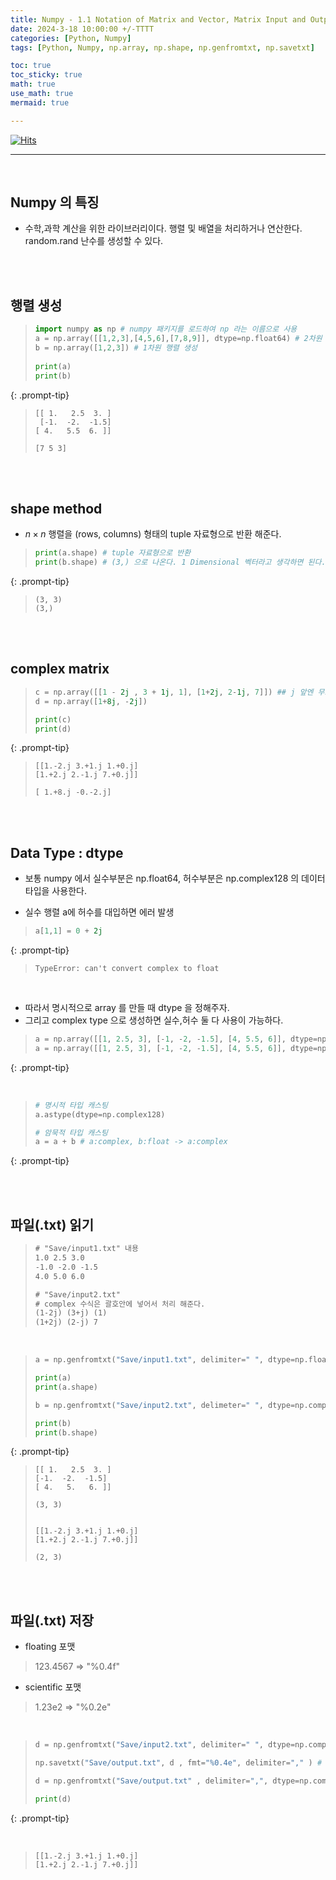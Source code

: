 ```yaml
---
title: Numpy - 1.1 Notation of Matrix and Vector, Matrix Input and Output
date: 2024-3-18 10:00:00 +/-TTTT
categories: [Python, Numpy]
tags: [Python, Numpy, np.array, np.shape, np.genfromtxt, np.savetxt]     # TAG names should always be lowercase

toc: true
toc_sticky: true
math: true
use_math: true
mermaid: true

---
```


[![Hits](https://hits.seeyoufarm.com/api/count/incr/badge.svg?url=https%3A%2F%2Fepheria.github.io&count_bg=%2379C83D&title_bg=%23555555&icon=&icon_color=%23E7E7E7&title=views&edge_flat=false)](https://hits.seeyoufarm.com)

---

<br>

## Numpy 의 특징

- 수학,과학 계산을 위한 라이브러리이다. 행렬 및 배열을 처리하거나 연산한다. random.rand 난수를 생성할 수 있다.

<br>
<br>

## 행렬 생성

> ```python
> import numpy as np # numpy 패키지를 로드하여 np 라는 이름으로 사용      
> a = np.array([[1,2,3],[4,5,6],[7,8,9]], dtype=np.float64) # 2차원 행렬 생성     
> b = np.array([1,2,3]) # 1차원 행렬 생성     
>     
> print(a)
> print(b)
> ```
{: .prompt-tip}

> ``` console
> [[ 1.   2.5  3. ]
>  [-1.  -2.  -1.5]
> [ 4.   5.5  6. ]]
>
> [7 5 3]
> ```

<br>
<br>

## shape method

- $n \times n$ 행렬을 (rows, columns) 형태의 tuple 자료형으로 반환 해준다.

> ```python
> print(a.shape) # tuple 자료형으로 반환
> print(b.shape) # (3,) 으로 나온다. 1 Dimensional 벡터라고 생각하면 된다.
> ```
{: .prompt-tip}

> ```console
> (3, 3)
> (3,)
> ```

<br>
<br>

## complex matrix

> ```python
> c = np.array([[1 - 2j , 3 + 1j, 1], [1+2j, 2-1j, 7]]) ## j 앞엔 무조건 숫자가 와야한다.
> d = np.array([1+8j, -2j])
> 
> print(c)
> print(d)
> ```
{: .prompt-tip}

> ```console
> [[1.-2.j 3.+1.j 1.+0.j]
> [1.+2.j 2.-1.j 7.+0.j]]
>
>[ 1.+8.j -0.-2.j]
> ```

<br>
<br>

## Data Type : dtype

- 보통 numpy 에서 실수부분은 np.float64, 허수부분은 np.complex128 의 데이터 타입을 사용한다.

- 실수 행렬 a에 허수를 대입하면 에러 발생

> ```python
> a[1,1] = 0 + 2j
> ```
{: .prompt-tip}

> ```console
> TypeError: can't convert complex to float
> ```

<br>

- 따라서 명시적으로 array 를 만들 때 dtype 을 정해주자.
- 그리고 complex type 으로 생성하면 실수,허수 둘 다 사용이 가능하다.

> ```python
> a = np.array([[1, 2.5, 3], [-1, -2, -1.5], [4, 5.5, 6]], dtype=np.float64) ## dtype 이 default 매개변수로 생략되어 있었기 때문
> a = np.array([[1, 2.5, 3], [-1, -2, -1.5], [4, 5.5, 6]], dtype=np.complex128) ## 애초에 complex 타입으로 하면 실수,허수 둘다 사용가능
> ```
{: .prompt-tip}

<br>

> ```python
> # 명시적 타입 캐스팅
> a.astype(dtype=np.complex128)
>
> # 암묵적 타입 캐스팅
> a = a + b # a:complex, b:float -> a:complex
> ```
{: .prompt-tip}

<br>
<br>

## 파일(.txt) 읽기

> ``` txt
> # "Save/input1.txt" 내용
> 1.0 2.5 3.0
> -1.0 -2.0 -1.5
> 4.0 5.0 6.0
>
> # "Save/input2.txt"
> # complex 수식은 괄호안에 넣어서 처리 해준다.
> (1-2j) (3+j) (1) 
> (1+2j) (2-j) 7
> ```

<br>

> ```python
> a = np.genfromtxt("Save/input1.txt", delimiter=" ", dtype=np.float64) # path, 구분자(공백, "," ...) , 데이터 타입
> 
> print(a)
> print(a.shape)
>
> b = np.genfromtxt("Save/input2.txt", delimeter=" ", dtype=np.complex128)
> 
> print(b)
> print(b.shape)
> ```
{: .prompt-tip}

> ```console
> [[ 1.   2.5  3. ]
> [-1.  -2.  -1.5]
> [ 4.   5.   6. ]]
>
> (3, 3)
>
>
> [[1.-2.j 3.+1.j 1.+0.j]
> [1.+2.j 2.-1.j 7.+0.j]]
>
> (2, 3)
> ```

<br>
<br>

## 파일(.txt) 저장

- floating 포맷 
> 123.4567 => "%0.4f"

- scientific 포맷
> 1.23e2 => "%0.2e"

<br>

> ```python
> d = np.genfromtxt("Save/input2.txt", delimiter=" ", dtype=np.complex128)
> 
> np.savetxt("Save/output.txt", d , fmt="%0.4e", delimiter="," ) # 저장할 경로, 저장할 행렬, 포맷, 구분자 순서이다.
> 
> d = np.genfromtxt("Save/output.txt" , delimiter=",", dtype=np.complex128)
> 
> print(d)
> ```
{: .prompt-tip}

<br>

> ```console
> [[1.-2.j 3.+1.j 1.+0.j]
> [1.+2.j 2.-1.j 7.+0.j]]
> ```